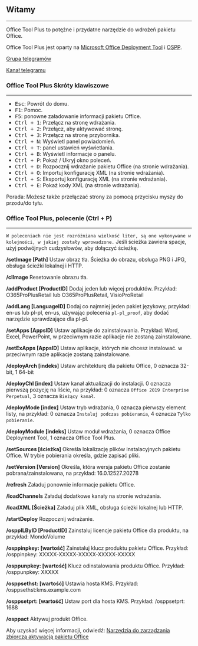 ## Witamy

---

Office Tool Plus to potężne i przydatne narzędzie do wdrożeń pakietu Office.

Office Tool Plus jest oparty na [Microsoft Office Deployment Tool](https://aka.ms/ODT) i [OSPP](https://docs.microsoft.com/pl-pl/DeployOffice/vlactivation/tools-to-manage-volume-activation-of-office).

[Grupa telegramów](https://otp.landian.vip/grouplink/telegram.html)

[Kanał telegramu](https://t.me/otp_channel)

### Office Tool Plus Skróty klawiszowe

---

- <kbd>Esc</kbd>: Powrót do domu.
- <kbd>F1</kbd>: Pomoc.
- <kbd>F5</kbd>: ponowne załadowanie informacji pakietu Office.
- <kbd>Ctrl + 1</kbd>: Przełącz na stronę wdrażania.
- <kbd>Ctrl + 2</kbd>: Przełącz, aby aktywować stronę.
- <kbd>Ctrl + 3</kbd>: Przełącz na stronę przybornika.
- <kbd>Ctrl + N</kbd>: Wyświetl panel powiadomień.
- <kbd>Ctrl + T</kbd>: panel ustawień wyświetlania.
- <kbd>Ctrl + B</kbd>: Wyświetl informacje o panelu.
- <kbd>Ctrl + P</kbd>: Pokaż / Ukryj okno poleceń.
- <kbd>Ctrl + D</kbd>: Rozpocznij wdrażanie pakietu Office (na stronie wdrażania).
- <kbd>Ctrl + O</kbd>: Importuj konfigurację XML (na stronie wdrażania).
- <kbd>Ctrl + S</kbd>: Eksportuj konfigurację XML (na stronie wdrażania).
- <kbd>Ctrl + E</kbd>: Pokaż kody XML (na stronie wdrażania).

Porada: Możesz także przełączać strony za pomocą przycisku myszy do przodu/do tyłu.

### Office Tool Plus, polecenie (Ctrl + P)

---

`W poleceniach nie jest rozróżniana wielkość liter, są one wykonywane w kolejności, w jakiej zostały wprowadzone.` Jeśli ścieżka zawiera spacje, użyj podwójnych cudzysłowów, aby dołączyć ścieżkę.

**/setImage [Path]** Ustaw obraz tła. Ścieżka do obrazu, obsługa PNG i JPG, obsługa ścieżki lokalnej i HTTP.

**/clImage** Resetowanie obrazu tła.

**/addProduct [ProductID]** Dodaj jeden lub więcej produktów. Przykład: O365ProPlusRetail lub O365ProPlusRetail, VisioProRetail

**/addLang [LanguageID]** Dodaj co najmniej jeden pakiet językowy, przykład: en-us lub pl-pl, en-us, używając polecenia `pl-pl_proof`, aby dodać narzędzie sprawdzające dla pl-pl.

**/setApps [AppsID]** Ustaw aplikacje do zainstalowania. Przykład: Word, Excel, PowerPoint, w przeciwnym razie aplikacje nie zostaną zainstalowane.

**/setExApps [AppsID]** Ustaw aplikacje, których nie chcesz instalować. w przeciwnym razie aplikacje zostaną zainstalowane.

**/deployArch [indeks]** Ustaw architekturę dla pakietu Office, 0 oznacza 32-bit, 1 64-bit

**/deployChl [index]** Ustaw kanał aktualizacji do instalacji. 0 oznacza pierwszą pozycję na liście, na przykład: 0 oznacza `Office 2019 Enterprise Perpetual`, 3 oznacza `Bieżący kanał`.

**/deployMode [index]** Ustaw tryb wdrażania, 0 oznacza pierwszy element listy, na przykład: 0 oznacza `Instaluj podczas pobierania`, 4 oznacza `Tylko pobieranie`.

**/deployModule [indeks]** Ustaw moduł wdrażania, 0 oznacza Office Deployment Tool, 1 oznacza Office Tool Plus.

**/setSources [ścieżka]** Określa lokalizację plików instalacyjnych pakietu Office. W trybie pobierania określa, gdzie zapisać pliki.

**/setVersion [Version]** Określa, która wersja pakietu Office zostanie pobrana/zainstalowana, na przykład: 16.0.12527.20278

**/refresh** Załaduj ponownie informacje pakietu Office.

**/loadChannels** Załaduj dodatkowe kanały na stronie wdrażania.

**/loadXML [Ścieżka]** Załaduj plik XML, obsługa ścieżki lokalnej lub HTTP.

**/startDeploy** Rozpocznij wdrażanie.

**/osppILByID [ProductID]** Zainstaluj licencje pakietu Office dla produktu, na przykład: MondoVolume

**/osppinpkey: [wartość]** Zainstaluj klucz produktu pakietu Office. Przykład: /osppinpkey: XXXXX-XXXXX-XXXXX-XXXXX-XXXXX

**/osppunpkey: [wartość]** Klucz odinstalowania produktu Office. Przykład: /osppunpkey: XXXXX

**/osppsethst: [wartość]** Ustawia hosta KMS. Przykład: /osppsethst:kms.example.com

**/osppsetprt: [wartość]** Ustaw port dla hosta KMS. Przykład: /osppsetprt: 1688

**/osppact** Aktywuj produkt Office.

Aby uzyskać więcej informacji, odwiedź: [Narzędzia do zarządzania zbiorczą aktywacją pakietu Office](https://docs.microsoft.com/pl-pl/deployoffice/vlactivation/tools-to-manage-volume-activation-of-office)

